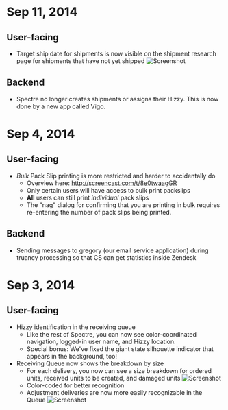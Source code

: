 # Sep 11, 2014

## User-facing

* Target ship date for shipments is now visible on the shipment research page for shipments that have not yet shipped
  ![Screenshot](https://stitchfix-data.s3.amazonaws.com/screencasts/tsd_spectre.png)

## Backend

* Spectre no longer creates shipments or assigns their Hizzy. This is now done by a new app called Vigo.

# Sep 4, 2014

## User-facing

* *Bulk* Pack Slip printing is more restricted and harder to accidentally do
  - Overview here: http://screencast.com/t/8e0twaagGR
  - Only certain users will have access to bulk print packslips
  - **All** users can still print _individual_ pack slips
  - The "nag" dialog for confirming that you are printing in bulk requires re-entering the number of pack slips being printed.

## Backend

* Sending messages to gregory (our email service application) during truancy processing so that CS can get statistics inside Zendesk

# Sep 3, 2014

## User-facing

* Hizzy identification in the receiving queue
  - Like the rest of Spectre, you can now see color-coordinated navigation, logged-in user name, and Hizzy location.
  - Special bonus: We've fixed the giant state silhouette indicator that appears in the background, too!
* Receiving Queue now shows the breakdown by size
  - For each delivery, you now can see a size breakdown for ordered units, received units to be created, and damaged units
    ![Screenshot](https://www.evernote.com/shard/s41/sh/807cad89-0d48-453b-a1c4-a81251ad6d45/d2f757f49de92265ae0e19f2fd87b140)
  - Color-coded for better recognition
  - Adjustment deliveries are now more easily recognizable in the Queue
    ![Screenshot](https://www.evernote.com/shard/s41/sh/c976c8f9-dbba-4a6b-acfe-9e3642007550/465712b5659e73f44c5498af551ec44f)

